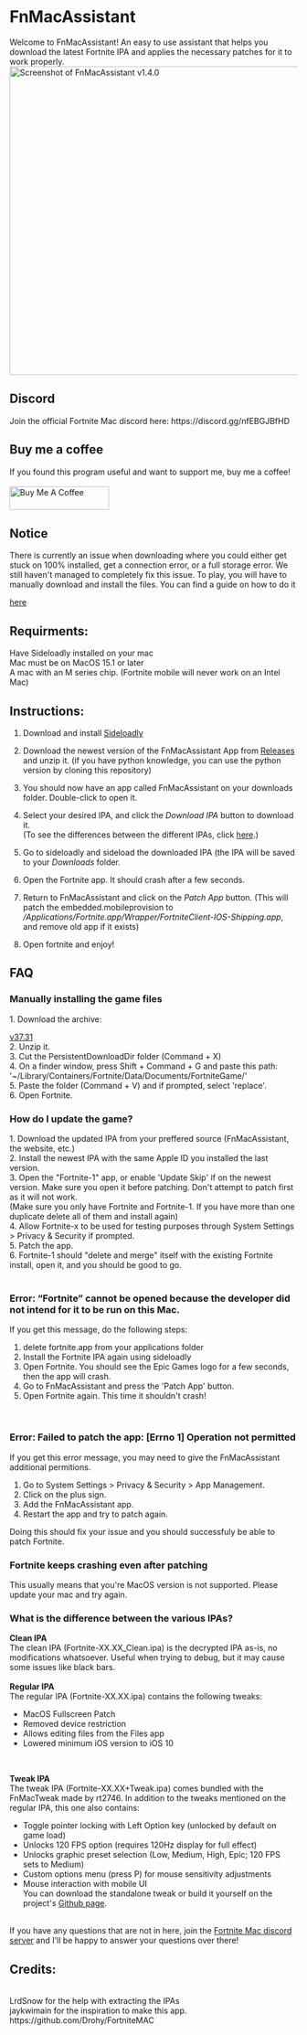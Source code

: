 # FnMacAssistant
Welcome to FnMacAssistant! An easy to use assistant that helps you download the latest Fortnite IPA and applies the necessary patches for it to work properly.<br>
<img width="612" height="540" alt="Screenshot of FnMacAssistant v1.4.0" src="https://github.com/user-attachments/assets/a187b047-09de-4215-9d95-d8ecc5abcf7f" />

<h2>Discord</h2>
Join the official Fortnite Mac discord here: https://discord.gg/nfEBGJBfHD

<h2>Buy me a coffee</h2>
If you found this program useful and want to support me, buy me a coffee! 
<br/><br/>
<a href="https://www.buymeacoffee.com/Isacucho" target="_blank"><img src="https://cdn.buymeacoffee.com/buttons/default-orange.png" alt="Buy Me A Coffee" height="41" width="174"></a>

<h2>Notice</h2>
There is currently an issue when downloading where you could either get stuck on 100% installed, get a connection error, or a full storage error. We still haven't managed to completely fix this issue. To play, you will have to manually download and install the files. You can find a guide on how to do it  

[here](https://github.com/isacucho/FnMacAssistant#Manually-installing-the-game-files)

<h2>Requirments:</h2> 
Have Sideloadly installed on your mac <br/>
Mac must be on MacOS 15.1 or later <br/>
A mac with an M series chip. (Fortnite mobile will never work on an Intel Mac)

<h2>Instructions:</h2>

1. Download and install [Sideloadly](https://sideloadly.io)

2. Download the newest version of the FnMacAssistant App from [Releases](https://github.com/isacucho/FnMacAssistant/releases) and unzip it. (if you have python knowledge, you can use the python version by cloning this repository) 

3. You should now have an app called FnMacAssistant on your downloads folder. Double-click to open it.
 
4. Select your desired IPA, and click the _Download IPA_ button to download it. <br>
(To see the differences between the different IPAs, click [here](https://github.com/isacucho/FnMacAssistant#what-is-the-difference-between-the-various-ipas).)

5. Go to sideloadly and sideload the downloaded IPA (the IPA will be saved to your _Downloads_ folder.

6. Open the Fortnite app. It should crash after a few seconds.

7. Return to FnMacAssistant and click on the _Patch App_ button. (This will patch the embedded.mobileprovision to _/Applications/Fortnite.app/Wrapper/FortniteClient-IOS-Shipping.app_, and remove old app if it exists)

8. Open fortnite and enjoy!


<h2>FAQ</h2>

<h3>Manually installing the game files</h3>
1. Download the archive: 

[v37.31](https://drive.google.com/file/d/1qhavYs3jrqeWwR2a-AWS7U3hdjuRWZhs/view?usp=drive_link) <br>
2. Unzip it.<br>
3. Cut the PersistentDownloadDir folder (Command + X)<br>
4. On a finder window, press Shift + Command + G and paste this path: '~/Library/Containers/Fortnite/Data/Documents/FortniteGame/'<br>
5. Paste the folder (Command + V) and if prompted, select 'replace'.<br>
6. Open Fortnite.
<br>

<h3>How do I update the game?</h3>
1. Download the updated IPA from your preffered source (FnMacAssistant, the website, etc.)<br>
2. Install the newest IPA with the same Apple ID you installed the last version. <br>
3. Open the "Fortnite-1" app, or enable 'Update Skip' if on the newest version. Make sure you open it before patching. Don't attempt to patch first as it will not work.<br>
 (Make sure you only have Fortnite and Fortnite-1. If you have more than one duplicate delete all of them and install again)<br>
4. Allow Fortnite-x to be used for testing purposes through System Settings > Privacy & Security if prompted.<br>
5. Patch the app.<br>
6. Fortnite-1 should "delete and merge" itself with the existing Fortnite install, open it, and you should be good to go.<br>
<br>

<h3>Error: “Fortnite” cannot be opened because the developer did not intend for it to be run on this Mac.</h3>


If you get this message, do the following steps:
1. delete fortnite.app from your applications folder
2. Install the Fortnite IPA again using sideloadly
3. Open Fortnite. You should see the Epic Games logo for a few seconds, then the app will crash.
4. Go to FnMacAssistant and press the 'Patch App' button.
5. Open Fortnite again. This time it shouldn't crash!

<br>
<h3>Error: Failed to patch the app: [Errno 1] Operation not permitted</h3>
If you get this error message, you may need to give the FnMacAssistant additional permitions. 

1. Go to System Settings > Privacy & Security > App Management.
2. Click on the plus sign.
3. Add the FnMacAssistant app.
4. Restart the app and try to patch again.

Doing this should fix your issue and you should successfuly be able to patch Fortnite. 
<br>
<h3>Fortnite keeps crashing even after patching</h3>
This usually means that you're MacOS version is not supported. Please update your mac and try again.
<br>
<h3>What is the difference between the various IPAs?</h3>

**Clean IPA** <br>
The clean IPA (Fortnite-XX.XX_Clean.ipa) is the decrypted IPA as-is, no modifications whatsoever. Useful when trying to debug, but it may cause some issues like black bars.
<br><br>
**Regular IPA** <br>
The regular IPA (Fortnite-XX.XX.ipa) contains the following tweaks:
- MacOS Fullscreen Patch
- Removed device restriction
- Allows editing files from the Files app
- Lowered minimum iOS version to iOS 10
<br>

**Tweak IPA**
<br>
The tweak IPA (Fortnite-XX.XX+Tweak.ipa) comes bundled with the FnMacTweak made by rt2746. In addition to the tweaks mentioned on the regular IPA, this one also contains:
- Toggle pointer locking with Left Option key (unlocked by default on game load)
- Unlocks 120 FPS option (requires 120Hz display for full effect)
- Unlocks graphic preset selection (Low, Medium, High, Epic; 120 FPS sets to Medium)
- Custom options menu (press P) for mouse sensitivity adjustments
- Mouse interaction with mobile UI<br>
You can download the standalone tweak or build it yourself on the project's [Github page](https://github.com/rt-someone/FnMacTweak).
<br><br>

If you have any questions that are not in here, join the [Fortnite Mac discord server](https://discord.gg/nfEBGJBfHD) and I'll be happy to answer your questions over there!




<h2>Credits:</h2>
<br>
LrdSnow for the help with extracting the IPAs<br>
jaykwimain for the inspiration to make this app. https://github.com/Drohy/FortniteMAC
